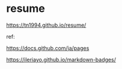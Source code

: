 # resume

https://tn1994.github.io/resume/

ref:

https://docs.github.com/ja/pages

https://ileriayo.github.io/markdown-badges/